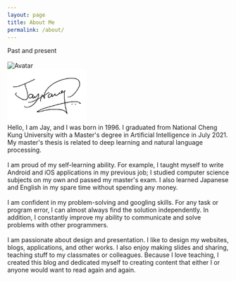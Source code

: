 ```yaml
---
layout: page
title: About Me
permalink: /about/
---
```


<link rel="stylesheet" href="../assets/styles.css">

<div class="divider"><span class="section">Past and present</span></div>

<br>
<div id="bg">
    <div id="profile">
        <div id="avatar-b">
            <img id="avatar" src="../images/avatar.png" alt="Avatar" height="240" width="200">
        </div>
        <img id="sign" src="../images/sign.png" alt="Signature" height="120">
    </div>
    <div id="intro">
        <span>
            Hello, I am Jay, and I was born in 1996. I graduated from National Cheng Kung University with a Master's degree in Artificial Intelligence in July 2021. My master's thesis is related to deep learning and natural language processing.
        </span>
        <br><br>
        <span>
            I am proud of my self-learning ability. For example, I taught myself to write Android and iOS applications in my previous job; I studied computer science subjects on my own and passed my master's exam. I also learned Japanese and English in my spare time without spending any money.
        </span>
        <br><br>
        <span>
            I am confident in my problem-solving and googling skills. For any task or program error, I can almost always find the solution independently. In addition, I constantly improve my ability to communicate and solve problems with other programmers.
        </span>
        <br><br>
        <span>
            I am passionate about design and presentation. I like to design my websites, blogs, applications, and other works. I also enjoy making slides and sharing, teaching stuff to my classmates or colleagues. Because I love teaching, I created this blog and dedicated myself to creating content that either I or anyone would want to read again and again.
        </span>
    </div>
</div>

<!-- <div class="divider"><span class="section">Future</span></div>

<div id="intro">
    <span>
        My dream is to work overseas as an artificial intelligence developer. At the same time, I really admired Shohei Ohtani, so I learned from him and built my future goals by using the Mandala Chart.
    </span>
</div>

<div>
    <img src="../images/ohtani.png" alt="Ohtani" style="display:block; margin: auto;">
</div> -->

<!-- This website is powered by **[fastpages](https://github.com/fastai/fastpages)** [^1]. -->
<!-- [^1]:a blogging platform that natively supports Jupyter notebooks in addition to other formats. -->
